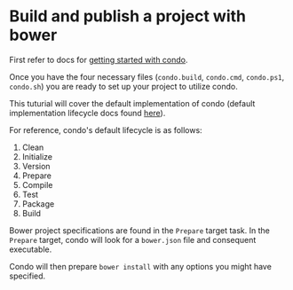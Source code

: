 # Build and publish a project with bower

First refer to docs for [getting started with condo][get-started].

Once you have the four necessary files (`condo.build`, `condo.cmd`, `condo.ps1`, `condo.sh`) you are ready to set up
your project to utilize condo.

This tuturial will cover the default implementation of condo (default implementation lifecycle docs found
[here][lifecycle]).

For reference, condo's default lifecycle is as follows:

1. Clean
2. Initialize
3. Version
4. Prepare
5. Compile
6. Test
7. Package
8. Build

Bower project specifications are found in the `Prepare` target task. In the `Prepare` target, condo will look for a
`bower.json` file and consequent executable.

Condo will then prepare `bower install` with any options you might have specified.

[get-started]: get-started.md
[lifecycle]: ../concepts/lifecycle.md
